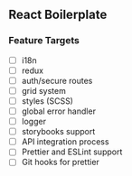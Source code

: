 ## React Boilerplate

### Feature Targets
- [ ] i18n
- [ ] redux
- [ ] auth/secure routes
- [ ] grid system
- [ ] styles (SCSS)
- [ ] global error handler
- [ ] logger
- [ ] storybooks support
- [ ] API integration process
- [ ] Prettier and ESLint support
- [ ] Git hooks for prettier